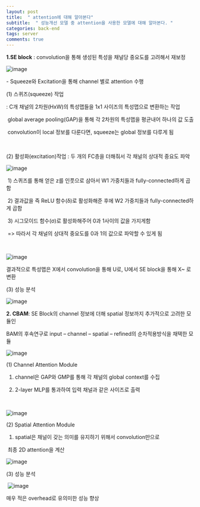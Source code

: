```yaml
---
layout: post
title:  " attention에 대해 알아본다"
subtitle:  " 성능개선 모델 중 attention을 사용한 모델에 대해 알아본다. "
categories: back-end
tags: server
comments: true
---
```


**1.SE block** : convolution을 통해 생성된 특성을 채널당 중요도를 고려해서 재보정

 ![image](https://user-images.githubusercontent.com/30399521/77928386-4d679c80-72e3-11ea-9e9c-96af088d34d4.png)   

\- Squeeze와 Excitation을 통해 channel 별로 attention 수행

  (1) 스퀴즈(squeeze) 작업 

   : C개 채널의 2차원(HxW)의 특성맵들을 1x1 사이즈의 특성맵으로 변환하는 작업

​    global average pooling(GAP)을 통해 각 2차원의 특성맵을 평균내어 하나의 값 도출

​    convolution이 local 정보를 다룬다면, squeeze는 global 정보를 다루게 됨

​    

  (2) 활성화(excitation)작업 : 두 개의 FC층을 더해줘서 각 채널의 상대적 중요도 파악

 ![image](https://user-images.githubusercontent.com/30399521/77928399-50628d00-72e3-11ea-8e8c-fc70f7e2a8cd.png) 

​    1) 스퀴즈를 통해 얻은 z를 인풋으로 삼아서  W1  가중치들과 fully-connected하게 곱함

​    2) 결과값을 즉 ReLU 함수(δ)로 활성화해준 후에  W2  가중치들과 fully-connected하게 곱함

​    3) 시그모이드 함수(σ)로 활성화해주어 0과 1사이의 값을 가지게함

​    => 따라서 각 채널의 상대적 중요도를 0과 1의 값으로 파악할 수 있게 됨

​    

 ![image](https://user-images.githubusercontent.com/30399521/77928406-5193ba00-72e3-11ea-87c4-e2d516d935af.png)   

결과적으로 특성맵은 X에서 convolution을 통해 U로, U에서 SE block을 통해 X~ 로 변환

  

  (3) 성능 분석

 ![image](https://user-images.githubusercontent.com/30399521/77928409-535d7d80-72e3-11ea-9b2e-781b15e43a1a.png)   

 **2. CBAM**: SE Block의 channel 정보에 더해 spatial 정보까지 추가적으로 고려한 모듈인 

   BAM의 후속연구로 input – channel – spatial – refined의 순차적용방식을 채택한 모듈

 ![image](https://user-images.githubusercontent.com/30399521/77928414-55274100-72e3-11ea-8917-31c49a10cce7.png)   

   

 (1) Channel Attention Module

   1) channel은 GAP와 GMP를 통해 각 채널의 global context를 수집

   2) 2-layer MLP를 통과하여 입력 채널과 같은 사이즈로 출력

​    

  ![image](https://user-images.githubusercontent.com/30399521/77928416-55bfd780-72e3-11ea-8aee-cbf5b70b54d0.png) 

 (2) Spatial Attention Module

   1) spatial은 채널이 갖는 의미를 유지하기 위해서 convolution만으로 

​      최종 2D attention을 계산

   ![image](https://user-images.githubusercontent.com/30399521/77928421-58223180-72e3-11ea-9a83-974498681643.png) 

   

 (3) 성능 분석

​     ![image](https://user-images.githubusercontent.com/30399521/77928428-59535e80-72e3-11ea-9ad2-0dea64d97212.png) 

매우 적은 overhead로 유의미한 성능 향상

​    
